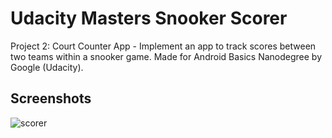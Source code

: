 # Udacity Masters Snooker Scorer

Project 2: Court Counter App - Implement an app to track scores between two teams within a snooker game. Made for Android Basics Nanodegree by Google (Udacity).

## Screenshots

![scorer](http://i67.tinypic.com/2hn0ygk.png)
